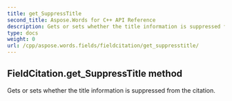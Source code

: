 ```yaml
---
title: get_SuppressTitle
second_title: Aspose.Words for C++ API Reference
description: Gets or sets whether the title information is suppressed from the citation. 
type: docs
weight: 0
url: /cpp/aspose.words.fields/fieldcitation/get_suppresstitle/
---
```

## FieldCitation.get_SuppressTitle method


Gets or sets whether the title information is suppressed from the citation.

